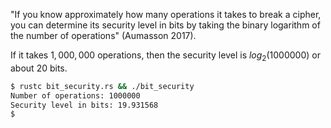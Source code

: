 "If you know approximately how many operations it takes to break a cipher, you can determine its security level in bits by taking the binary logarithm of the number of operations" (Aumasson 2017).

If it takes $1,000,000$ operations, then the security level is $log_2 (1000000)$ or about $20$ bits.

```sh
$ rustc bit_security.rs && ./bit_security 
Number of operations: 1000000
Security level in bits: 19.931568
$
```
